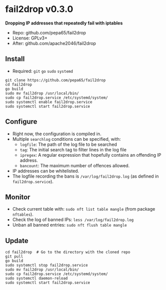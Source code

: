 # fail2drop v0.3.0
**Dropping IP addresses that repeatedly fail with iptables**

* Repo: github.com/pepa65/fail2drop
* License: GPLv3+
* After: github.com/apache2046/fail2drop

## Install
* Required: `git` `go` `sudo` `systemd`

```
git clone https://github.com/pepa65/fail2drop
cd fail2drop
go build
sudo mv fail2drop /usr/local/bin/
sudo cp fail2drop.service /etc/systemd/system/
sudo systemctl enable fail2drop.service
sudo systemctl start fail2drop.service
```

## Configure
* Right now, the configuration is compiled in.
* Multiple `searchlog` conditions can be specified, with:
  - `logfile`: The path of the log file to be searched
  - `tag`: The initial search tag to filter lines in the log file
  - `ipregex`: A regular expression that hopefully contains an offending IP address.
  - `bancount`: The maximum number of offences allowed.
* IP addresses can be whitelisted.
* The logfile recording the bans is `/var/log/fail2drop.log` (as defined in `fail2drop.service`).

## Monitor
* Check current table with: `sudo nft list table mangle` (from package `nftables`).
* Check the log of banned IPs: `less /var/log/fail2drop.log`
* Unban all banned entries: `sudo nft flush table mangle`

## Update
```
cd fail2drop  # Go to the directory with the cloned repo
git pull
go build
sudo systemctl stop fail2drop.service
sudo mv fail2drop /usr/local/bin/
sudo cp fail2drop.service /etc/systemd/system/
sudo systemctl daemon-reload
sudo systemctl start fail2drop.service
```

